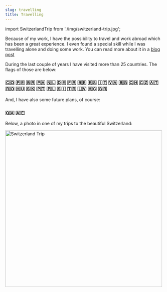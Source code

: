 ```yaml
---
slug: travelling
title: Travelling
---
```


import SwitzerlandTrip from './img/switzerland-trip.jpg';

Because of my work, I have the possibility to travel and work abroad which has been a great experience. I even found a special skill while I was travelling alone and doing some work. You can read more about it in a [blog post](../blog/travelling-and-coding/)

During the last couple of years I have visited more than 25 countries. The flags of those are below:

### 🇨🇴 🇵🇪 🇧🇷 🇵🇦 🇳🇱 🇩🇪 🇫🇷 🇧🇪 🇪🇸 🇮🇹 🇻🇦 🇧🇬 🇨🇭 🇨🇿 🇦🇹 🇷🇴 🇭🇺 🇸🇰 🇵🇹 🇵🇱 🇸🇮 🇹🇷 🇱🇻 🇲🇨 🇬🇷

And, I have also some future plans, of course:

### 🇶🇦 🇦🇪

Below, a photo in one of my trips to the beautiful Switzerland:

<img src={SwitzerlandTrip} alt="Switzerland Trip" width="500" />
